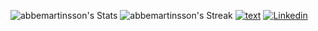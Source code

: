 ![abbemartinsson's Stats](https://github-readme-stats.vercel.app/api?username=abbemartinsson&theme=tokyonight&show_icons=true&hide_border=true&count_private=true)
![abbemartinsson's Streak](https://github-readme-streak-stats.herokuapp.com/?user=abbemartinsson&theme=tokyonight&hide_border=true)
[![text](https://img.shields.io/badge/LinkedIn-0077B5?style=for-the-badge&logo=linkedin&logoColor=white)](https://www.linkedin.com/in/albin-martinsson-b80a97277/)
[![Linkedin](https://i.sstatic.net/gVE0j.png)](https://www.linkedin.com/in/albin-martinsson-b80a97277/)
